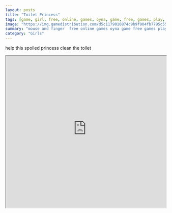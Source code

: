 ```yaml
---
layout: posts
title: "Toilet Princess"
tags: [game, girl, free, online, games, oyna, game, free, games, play, play, games]
image: "https://img.gamedistribution.com/d5c1179010874c9b9f904fb7795c5539.jpg"
summary: "mouse and finger  free online games oyna game free games play play games"
category: "Girls"
---
```


help this spoiled princess clean the toilet

<iframe width="100%" height="480px;" src="https://html5.gamedistribution.com/d5c1179010874c9b9f904fb7795c5539/"></iframe>